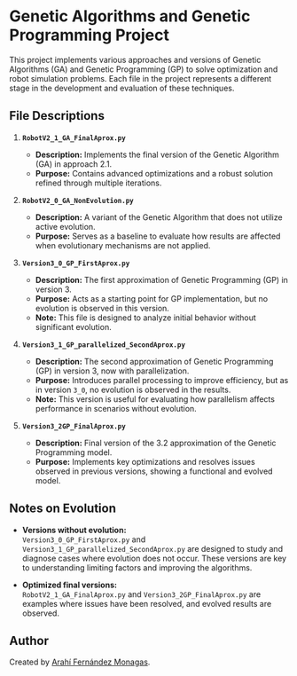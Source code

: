 
# Genetic Algorithms and Genetic Programming Project

This project implements various approaches and versions of Genetic Algorithms (GA) and Genetic Programming (GP) to solve optimization and robot simulation problems. Each file in the project represents a different stage in the development and evaluation of these techniques.

## File Descriptions

1. **`RobotV2_1_GA_FinalAprox.py`**  
   - **Description:** Implements the final version of the Genetic Algorithm (GA) in approach 2.1.  
   - **Purpose:** Contains advanced optimizations and a robust solution refined through multiple iterations.  

2. **`RobotV2_0_GA_NonEvolution.py`**  
   - **Description:** A variant of the Genetic Algorithm that does not utilize active evolution.  
   - **Purpose:** Serves as a baseline to evaluate how results are affected when evolutionary mechanisms are not applied.  

3. **`Version3_0_GP_FirstAprox.py`**  
   - **Description:** The first approximation of Genetic Programming (GP) in version 3.  
   - **Purpose:** Acts as a starting point for GP implementation, but no evolution is observed in this version.  
   - **Note:** This file is designed to analyze initial behavior without significant evolution.  

4. **`Version3_1_GP_parallelized_SecondAprox.py`**  
   - **Description:** The second approximation of Genetic Programming (GP) in version 3, now with parallelization.  
   - **Purpose:** Introduces parallel processing to improve efficiency, but as in version `3_0`, no evolution is observed in the results.  
   - **Note:** This version is useful for evaluating how parallelism affects performance in scenarios without evolution.  

5. **`Version3_2GP_FinalAprox.py`**  
   - **Description:** Final version of the 3.2 approximation of the Genetic Programming model.  
   - **Purpose:** Implements key optimizations and resolves issues observed in previous versions, showing a functional and evolved model.  

## Notes on Evolution

- **Versions without evolution:**  
  `Version3_0_GP_FirstAprox.py` and `Version3_1_GP_parallelized_SecondAprox.py` are designed to study and diagnose cases where evolution does not occur. These versions are key to understanding limiting factors and improving the algorithms.  

- **Optimized final versions:**  
  `RobotV2_1_GA_FinalAprox.py` and `Version3_2GP_FinalAprox.py` are examples where issues have been resolved, and evolved results are observed.


## Author

Created by [Arahí Fernández Monagas](https://github.com/afm719).  


